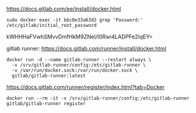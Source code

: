 https://docs.gitlab.com/ee/install/docker.html

```
sudo docker exec -it bbc0e33a63d2 grep 'Password:' /etc/gitlab/initial_root_password
```
kWHHHaFVwhSMvvDmfHkM9ZNel/I0Rwi4LADPFe2IqEY=

gitlab runner:
https://docs.gitlab.com/runner/install/docker.html
```
docker run -d --name gitlab-runner --restart always \
  -v /srv/gitlab-runner/config:/etc/gitlab-runner \
  -v /var/run/docker.sock:/var/run/docker.sock \
  gitlab/gitlab-runner:latest
```

https://docs.gitlab.com/runner/register/index.html?tab=Docker
```
docker run --rm -it -v /srv/gitlab-runner/config:/etc/gitlab-runner gitlab/gitlab-runner register
```